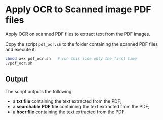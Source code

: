# Apply OCR to Scanned image PDF files

Apply OCR on scanned PDF files to extract text from the PDF images.


Copy the script `pdf_ocr.sh` to the folder containing the scanned PDF files and execute it:
```bash
chmod a+x pdf_ocr.sh   # run this line only the first time
./pdf_ocr.sh
```

## Output

The script outputs the following: 

- a **txt file** containing the text extracted from the PDF;
- a **searchable PDF file** containing the text extracted from the PDF;
- a **hocr file** containing the text extracted from the PDF.

